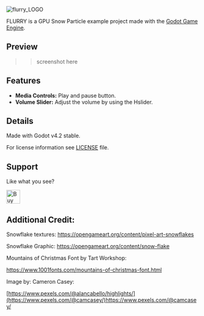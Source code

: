 ![flurry_LOGO](https://github.com/HeyNinety/FLURRY-godot-4-gpu-snow-particles/assets/68526679/1bc0a9fb-57e6-4b65-aeba-44ec4c2c2cf1)


FLURRY is a GPU Snow Particle example project made with the [Godot Game Engine](https://godotengine.org).


## Preview
>>screenshot here


## Features
- **Media Controls:** Play and pause button.
- **Volume Slider:** Adjust the volume by using the Hslider.



## Details
Made with Godot v4.2 stable.

For license information see [LICENSE](LICENSE) file.



## Support
Like what you see?

<a href='https://ko-fi.com/W7W0CJP7P' target='_blank'><img height='36' style='border:0px;height:36px;' src='https://storage.ko-fi.com/cdn/kofi5.png?v=3' border='0' alt='Buy Me a Coffee at ko-fi.com' /></a>


## Additional Credit:
Snowflake textures:
https://opengameart.org/content/pixel-art-snowflakes

Snowflake Graphic:
https://opengameart.org/content/snow-flake

Mountains of Christmas Font by Tart Workshop:

https://www.1001fonts.com/mountains-of-christmas-font.html

Image by:
Cameron Casey:

[https://www.pexels.com/@alancabello/highlights/](https://www.pexels.com/@camcasey/)https://www.pexels.com/@camcasey/



